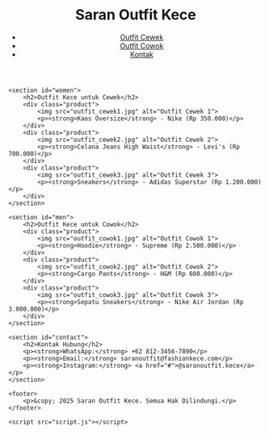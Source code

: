 <!DOCTYPE html>
<html lang="id">
<head>
    <meta charset="UTF-8">
    <meta name="viewport" content="width=device-width, initial-scale=1.0">
    <title>Saran Outfit Kece</title>
    <link rel="stylesheet" href="styles.css">
</head>
<body>
    <header>
        <h1>Saran Outfit Kece</h1>
        <nav>
            <ul>
                <li><a href="#women">Outfit Cewek</a></li>
                <li><a href="#men">Outfit Cowok</a></li>
                <li><a href="#contact">Kontak</a></li>
            </ul>
        </nav>
    </header>

    <section id="women">
        <h2>Outfit Kece untuk Cewek</h2>
        <div class="product">
            <img src="outfit_cewek1.jpg" alt="Outfit Cewek 1">
            <p><strong>Kaos Oversize</strong> - Nike (Rp 350.000)</p>
        </div>
        <div class="product">
            <img src="outfit_cewek2.jpg" alt="Outfit Cewek 2">
            <p><strong>Celana Jeans High Waist</strong> - Levi's (Rp 700.000)</p>
        </div>
        <div class="product">
            <img src="outfit_cewek3.jpg" alt="Outfit Cewek 3">
            <p><strong>Sneakers</strong> - Adidas Superstar (Rp 1.200.000)</p>
        </div>
    </section>

    <section id="men">
        <h2>Outfit Kece untuk Cowok</h2>
        <div class="product">
            <img src="outfit_cowok1.jpg" alt="Outfit Cowok 1">
            <p><strong>Hoodie</strong> - Supreme (Rp 2.500.000)</p>
        </div>
        <div class="product">
            <img src="outfit_cowok2.jpg" alt="Outfit Cowok 2">
            <p><strong>Cargo Pants</strong> - H&M (Rp 600.000)</p>
        </div>
        <div class="product">
            <img src="outfit_cowok3.jpg" alt="Outfit Cowok 3">
            <p><strong>Sepatu Sneakers</strong> - Nike Air Jordan (Rp 3.000.000)</p>
        </div>
    </section>

    <section id="contact">
        <h2>Kontak Hubung</h2>
        <p><strong>WhatsApp:</strong> +62 812-3456-7890</p>
        <p><strong>Email:</strong> saranoutfit@fashionkece.com</p>
        <p><strong>Instagram:</strong> <a href="#">@saranoutfit.kece</a></p>
    </section>

    <footer>
        <p>&copy; 2025 Saran Outfit Kece. Semua Hak Dilindungi.</p>
    </footer>

    <script src="script.js"></script>
</body>
</html>
